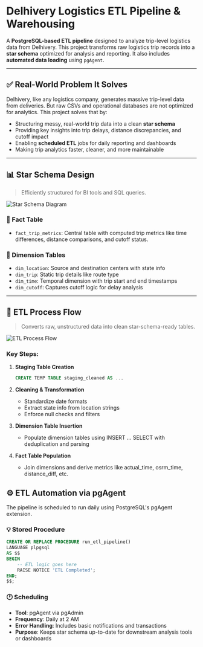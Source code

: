 # Delhivery Logistics ETL Pipeline & Warehousing

A **PostgreSQL-based ETL pipeline** designed to analyze trip-level logistics data from Delhivery. This project transforms raw logistics trip records into a **star schema** optimized for analysis and reporting. It also includes **automated data loading** using `pgAgent`.

---

## ✅ Real-World Problem It Solves

Delhivery, like any logistics company, generates massive trip-level data from deliveries. But raw CSVs and operational databases are not optimized for analytics. This project solves that by:

- Structuring messy, real-world trip data into a clean **star schema**
- Providing key insights into trip delays, distance discrepancies, and cutoff impact
- Enabling **scheduled ETL** jobs for daily reporting and dashboards
- Making trip analytics faster, cleaner, and more maintainable

---
## 📊 Star Schema Design

> Efficiently structured for BI tools and SQL queries.

![Star Schema Diagram]()

### 📌 Fact Table
- `fact_trip_metrics`: Central table with computed trip metrics like time differences, distance comparisons, and cutoff status.

### 📌 Dimension Tables
- `dim_location`: Source and destination centers with state info  
- `dim_trip`: Static trip details like route type  
- `dim_time`: Temporal dimension with trip start and end timestamps  
- `dim_cutoff`: Captures cutoff logic for delay analysis  

---

## 🔄 ETL Process Flow

> Converts raw, unstructured data into clean star-schema-ready tables.

![ETL Process Flow]()

### Key Steps:

1. **Staging Table Creation**
   ```sql
   CREATE TEMP TABLE staging_cleaned AS ...
   ```

2. **Cleaning & Transformation**
   - Standardize date formats
   - Extract state info from location strings
   - Enforce null checks and filters

3. **Dimension Table Insertion**
   - Populate dimension tables using INSERT ... SELECT with deduplication and parsing

4. **Fact Table Population**
   - Join dimensions and derive metrics like actual_time, osrm_time, distance_diff, etc.

## ⚙️ ETL Automation via pgAgent

The pipeline is scheduled to run daily using PostgreSQL's pgAgent extension.

### 💡 Stored Procedure

```sql
CREATE OR REPLACE PROCEDURE run_etl_pipeline()
LANGUAGE plpgsql
AS $$
BEGIN
    -- ETL logic goes here
    RAISE NOTICE 'ETL Completed';
END;
$$;
```

### 🕐 Scheduling

- **Tool**: pgAgent via pgAdmin
- **Frequency**: Daily at 2 AM
- **Error Handling**: Includes basic notifications and transactions
- **Purpose**: Keeps star schema up-to-date for downstream analysis tools or dashboards

